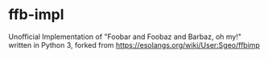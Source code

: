 # ffb-impl
Unofficial Implementation of "Foobar and Foobaz and Barbaz, oh my!" written in Python 3, forked from https://esolangs.org/wiki/User:Sgeo/ffbimp

